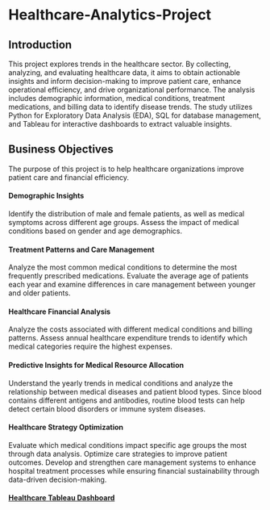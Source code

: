 # Healthcare-Analytics-Project

## **Introduction** 
This project explores trends in the healthcare sector. By collecting, analyzing, and evaluating healthcare data, it aims to obtain actionable insights and inform decision-making to improve patient care, enhance operational efficiency, and drive organizational performance. The analysis includes demographic information, medical conditions, treatment medications, and billing data to identify disease trends. The study utilizes Python for Exploratory Data Analysis (EDA), SQL for database management, and Tableau for interactive dashboards to extract valuable insights.

## **Business Objectives**  
The purpose of this project is to help healthcare organizations improve patient care and financial efficiency.

#### **Demographic Insights**  
Identify the distribution of male and female patients, as well as medical symptoms across different age groups. Assess the impact of medical conditions based on gender and age demographics.

#### **Treatment Patterns and Care Management**  
Analyze the most common medical conditions to determine the most frequently prescribed medications. Evaluate the average age of patients each year and examine differences in care management between younger and older patients.

#### **Healthcare Financial Analysis**  
Analyze the costs associated with different medical conditions and billing patterns. Assess annual healthcare expenditure trends to identify which medical categories require the highest expenses.

#### **Predictive Insights for Medical Resource Allocation**  
Understand the yearly trends in medical conditions and analyze the relationship between medical diseases and patient blood types. Since blood contains different antigens and antibodies, routine blood tests can help detect certain blood disorders or immune system diseases.

#### **Healthcare Strategy Optimization**  
Evaluate which medical conditions impact specific age groups the most through data analysis. Optimize care strategies to improve patient outcomes. Develop and strengthen care management systems to enhance hospital treatment processes while ensuring financial sustainability through data-driven decision-making.


#### **[Healthcare Tableau Dashboard](https://public.tableau.com/app/profile/debbie.chen5726/viz/Healthcare2_17411512273230/Dashboard2_1)**
